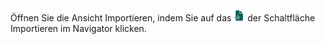 <!-- markdownlint-disable-file MD041 -->
Öffnen Sie die Ansicht Importieren, indem Sie auf das ![Symbol][img1] der Schaltfläche Importieren im Navigator klicken.

<!-- Referenced images -->
[img1]: ../../../../../../common/icons/nav-admin-import-active.png
